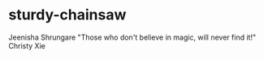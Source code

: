 # sturdy-chainsaw

Jeenisha Shrungare
"Those who don't believe in magic, will never find it!"
Christy Xie
